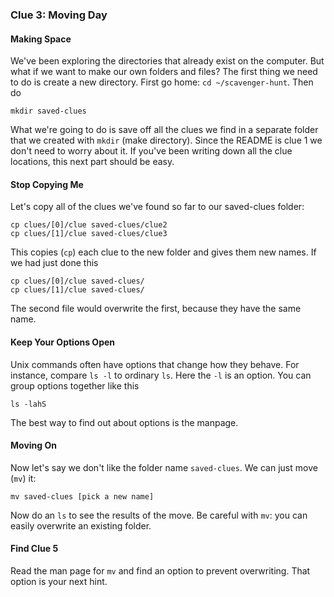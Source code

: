 ### Clue 3: Moving Day ###

#### Making Space ####

We've been exploring the directories that already exist on the computer. But
what if we want to make our own folders and files? The first thing we need to
do is create a new directory. First go home: `cd ~/scavenger-hunt`. Then do

    mkdir saved-clues

What we're going to do is save off all the clues we find in a separate folder
that we created with `mkdir` (make directory). Since the README is clue 1 we
don't need to worry about it. If you've been writing down all the clue
locations, this next part should be easy.

#### Stop Copying Me ####

Let's copy all of the clues we've found so far to our saved-clues folder:

    cp clues/[0]/clue saved-clues/clue2
    cp clues/[1]/clue saved-clues/clue3

This copies (`cp`) each clue to the new folder and gives them new names. If we
had just done this

    cp clues/[0]/clue saved-clues/
    cp clues/[1]/clue saved-clues/

The second file would overwrite the first, because they have the same name.

#### Keep Your Options Open ####

Unix commands often have options that change how they behave. For instance,
compare `ls -l` to ordinary `ls`. Here the `-l` is an option. You can group 
options together like this

    ls -lahS
    
The best way to find out about options is the manpage.

#### Moving On ####

Now let's say we don't like the folder name `saved-clues`. We can just move
(`mv`) it:

    mv saved-clues [pick a new name]

Now do an `ls` to see the results of the move. Be careful with `mv`: you can
easily overwrite an existing folder. 

#### Find Clue 5 ####

Read the man page for `mv` and find an
option to prevent overwriting. That option is your next hint.
